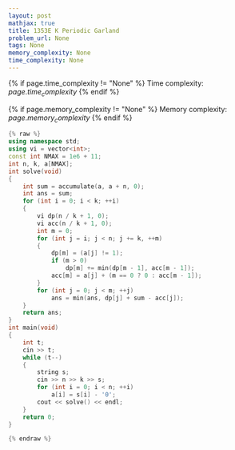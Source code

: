 ```yaml
---
layout: post
mathjax: true
title: 1353E K Periodic Garland
problem_url: None
tags: None
memory_complexity: None
time_complexity: None
---
```




{% if page.time_complexity != "None" %}
Time complexity: ${{ page.time_complexity }}$
{% endif %}

{% if page.memory_complexity != "None" %}
Memory complexity: ${{ page.memory_complexity }}$
{% endif %}

```cpp
{% raw %}
using namespace std;
using vi = vector<int>;
const int NMAX = 1e6 + 11;
int n, k, a[NMAX];
int solve(void)
{
    int sum = accumulate(a, a + n, 0);
    int ans = sum;
    for (int i = 0; i < k; ++i)
    {
        vi dp(n / k + 1, 0);
        vi acc(n / k + 1, 0);
        int m = 0;
        for (int j = i; j < n; j += k, ++m)
        {
            dp[m] = (a[j] != 1);
            if (m > 0)
                dp[m] += min(dp[m - 1], acc[m - 1]);
            acc[m] = a[j] + (m == 0 ? 0 : acc[m - 1]);
        }
        for (int j = 0; j < m; ++j)
            ans = min(ans, dp[j] + sum - acc[j]);
    }
    return ans;
}
int main(void)
{
    int t;
    cin >> t;
    while (t--)
    {
        string s;
        cin >> n >> k >> s;
        for (int i = 0; i < n; ++i)
            a[i] = s[i] - '0';
        cout << solve() << endl;
    }
    return 0;
}

{% endraw %}
```